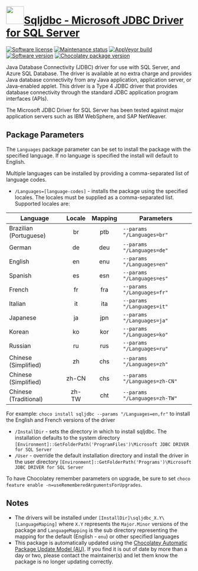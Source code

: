 # [<img src="https://cdn.jsdelivr.net/gh/dgalbraith/chocolatey-packages@7b66886c48c75ece0a8c80b175ac993b7d30cff0/icons/sqljdbc.png" width="48" height="48" />Sqljdbc - Microsoft JDBC Driver for SQL Server](https://chocolatey.org/packages/sqljdbc)

[![Software license](https://img.shields.io/badge/License-Proprietary-grey.svg)](https://github.com/microsoft/mssql-jdbc/blob/master/mssql-jdbc_auth_LICENSE)
[![Maintenance status](https://img.shields.io/badge/Maintained%3F-yes-green.svg)](https://gitHub.com/dgalbraith/chocolatey-packages/graphs/commit-activity)
[![AppVeyor build](https://img.shields.io/appveyor/ci/dgalbraith/chocolatey-packages)](https://ci.appveyor.com/project/dgalbraith/chocolatey-packages)
[![Software version](https://img.shields.io/badge/Source-v12.2.0.0-blue.svg)](https://docs.microsoft.com/en-us/sql/connect/jdbc/download-microsoft-jdbc-driver-for-sql-server)
[![Chocolatey package version](https://img.shields.io/chocolatey/v/sqljdbc?label=Chocolatey)](https://chocolatey.org/packages/sqljdbc)

Java Database Connectivity (JDBC) driver for use with SQL Server, and Azure SQL Database. The driver is available at no
extra charge and provides Java database connectivity from any Java application, application server, or Java-enabled
applet. This driver is a Type 4 JDBC driver that provides database connectivity through the standard JDBC application
program interfaces (APIs).

The Microsoft JDBC Driver for SQL Server has been tested against major application servers such as IBM WebSphere, and
SAP NetWeaver.

## Package Parameters

The `Languages` package parameter can be set to install the package with the specified language.  If no language is
specified the install will default to English.

Multiple languages can be installed by providing a comma-separated list of language codes.

* `/Languages=[language-codes]` - installs the package using the specified locales.  The locales must be supplied
as a comma-separated list.  Supported locales are:

|Language              |Locale |Mapping |Parameters                    |
|----------------------|:-----:|:------:|------------------------------|
Brazilian (Portuguese) | br    | ptb    |`--params "/Languages=br"`
German                 | de    | deu    |`--params "/Languages=de"`
English                | en    | enu    |`--params "/Languages=en"`
Spanish                | es    | esn    |`--params "/Languages=es"`
French                 | fr    | fra    |`--params "/Languages=fr"`
Italian                | it    | ita    |`--params "/Languages=it"`
Japanese               | ja    | jpn    |`--params "/Languages=ja"`
Korean                 | ko    | kor    |`--params "/Languages=ko"`
Russian                | ru    | rus    |`--params "/Languages=ru"`
Chinese (Simplified)   | zh    | chs    |`--params "/Languages=zh"`
Chinese (Simplified)   | zh-CN | chs    |`--params "/Languages=zh-CN"`
Chinese (Traditional)  | zh-TW | cht    |`--params "/Languages=zh-TW"`

For example: `choco install sqljdbc --params "/Languages=en,fr"` to install the English and French versions of the driver

* `/InstallDir` - sets the directory in which to install sqljdbc.  The installation defaults to the system
directory `[Environment]::GetFolderPath('ProgramFiles')\Microsoft JDBC DRIVER for SQL Server`
* `/User` - override the default installation directory and install the driver in the user directory
`[Environment]::GetFolderPath('Programs')\Microsoft JDBC DRIVER for SQL Server`

To have Chocolatey remember parameters on upgrade, be sure to set `choco feature enable -n=useRememberedArgumentsForUpgrades`.

## Notes

* The drivers will be installed under `[InstallDir]\sqljdbc_X.Y\[LanguageMaping]` where `X.Y` represents the
`Major.Minor` versions of the package and `LanguageMapping` is the sub directory representing the mapping for
the default (English - `enu`) or other specified languages
* This package is automatically updated using the [Chocolatey Automatic Package Update Model (AU)](https://github.com/majkinetor/au/blob/master/README.md).
If you find it is out of date by more than a day or two, please contact the maintainer(s) and let them know the package is no longer updating correctly.
